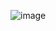 ![image](https://github.com/Singh-Supreet/Project_Kanban_board/assets/98038549/c9f29ef4-b0a8-4133-afb9-ec304d54a6ff)
